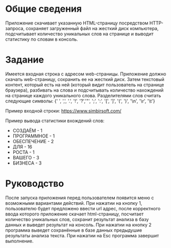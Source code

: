 # Общие сведения
Приложение скачивает указанную HTML-страницу посредством HTTP-запроса, сохраняет загруженный файл на жесткий диск компьютера, подсчитывает количество уникальных слов на странице и выводит статистику по словам в консоль.


# Задание
Имеется входная строка с адресом web-страницы. Приложение должно скачать web-страницу, сохранить ее на жесткий диск. Затем текстовый контент, который есть на ней (который видит пользователь на странице браузера), разбивать на слова и подсчитывать количество нахождений на странице каждого уникального слова. Разделителями слов считать следующие символы: {' ', ',', '.', '!', '?','"', ';', ':', '[', ']', '(', ')', '\n', '\r', '\t'}

Пример входной строки:
https://www.simbirsoft.com/

Пример вывода статистики вхождений слов:
* СОЗДАЁМ - 1
* ПРОГРАММНОЕ - 1
* ОБЕСПЕЧЕНИЕ - 2
* ДЛЯ - 16
* РОСТА - 1
* ВАШЕГО - 3
* БИЗНЕСА - 3

# Руководство
После запуска приложения перед пользователем появится меню с возможными вариантами действий. При нажатии на кнопку 1, пользователю будет предложено ввести url адрес, после корректного ввода которого приложение скачает html-страницу, посчитает количество уникальных слов, сохранит результат анализа в базу данных и выведет результат на консоль. При нажатии на кнопку 2 программа выведет сохранённые в базе данных предыдушие результаты анализа текста. При нажатии на Esc программа завершит выполнение.
